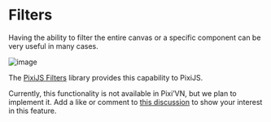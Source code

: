 # Filters

Having the ability to filter the entire canvas or a specific component can be very useful in many cases.

![image](https://filters.pixijs.download/main/screenshots/shockwave.gif?v=3)

The [PixiJS Filters](https://pixijs.io/filters/docs/) library provides this capability to PixiJS.

Currently, this functionality is not available in Pixi’VN, but we plan to implement it. Add a like or comment to [this discussion](https://github.com/DRincs-Productions/pixi-vn/discussions/286) to show your interest in this feature.
